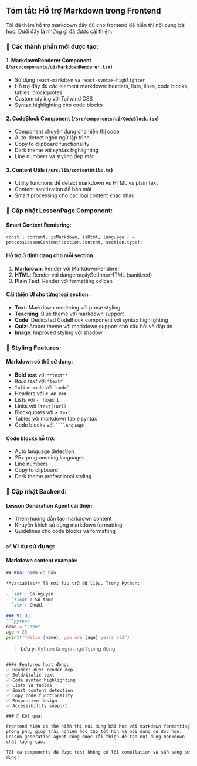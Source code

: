 ## Tóm tắt: Hỗ trợ Markdown trong Frontend

Tôi đã thêm hỗ trợ markdown đầy đủ cho frontend để hiển thị nội dung bài học. Dưới đây là những gì đã được cải thiện:

### 🎯 Các thành phần mới được tạo:

#### 1. **MarkdownRenderer Component** (`/src/components/ui/MarkdownRenderer.tsx`)
- Sử dụng `react-markdown` và `react-syntax-highlighter` 
- Hỗ trợ đầy đủ các element markdown: headers, lists, links, code blocks, tables, blockquotes
- Custom styling với Tailwind CSS
- Syntax highlighting cho code blocks

#### 2. **CodeBlock Component** (`/src/components/ui/CodeBlock.tsx`) 
- Component chuyên dụng cho hiển thị code
- Auto-detect ngôn ngữ lập trình
- Copy to clipboard functionality
- Dark theme với syntax highlighting
- Line numbers và styling đẹp mắt

#### 3. **Content Utils** (`/src/lib/contentUtils.ts`)
- Utility functions để detect markdown vs HTML vs plain text
- Content sanitization để bảo mật
- Smart processing cho các loại content khác nhau

### 🔧 Cập nhật LessonPage Component:

#### Smart Content Rendering:
```tsx
const { content, isMarkdown, isHtml, language } = processLessonContent(section.content, section.type);
```

#### Hỗ trợ 3 định dạng cho mỗi section:
1. **Markdown**: Render với MarkdownRenderer
2. **HTML**: Render với dangerouslySetInnerHTML (sanitized)
3. **Plain Text**: Render với formatting cơ bản

#### Cải thiện UI cho từng loại section:
- **Text**: Markdown rendering với prose styling
- **Teaching**: Blue theme với markdown support
- **Code**: Dedicated CodeBlock component với syntax highlighting
- **Quiz**: Amber theme với markdown support cho câu hỏi và đáp án
- **Image**: Improved styling với shadow

### 🎨 Styling Features:

#### Markdown có thể sử dụng:
- **Bold text** với `**text**`
- *Italic text* với `*text*`
- `Inline code` với `` `code` ``
- Headers với `# ## ###`
- Lists với `- ` hoặc `1. `
- Links với `[text](url)`
- Blockquotes với `> text`
- Tables với markdown table syntax
- Code blocks với ` ```language `

#### Code blocks hỗ trợ:
- Auto language detection
- 25+ programming languages
- Line numbers
- Copy to clipboard
- Dark theme professional styling

### 🎯 Cập nhật Backend:

#### Lesson Generation Agent cải thiện:
- Thêm hướng dẫn tạo markdown content
- Khuyến khích sử dụng markdown formatting
- Guidelines cho code blocks và formatting

### ✅ Ví dụ sử dụng:

#### Markdown content example:
```markdown
## Khái niệm cơ bản

**Variables** là nơi lưu trữ dữ liệu. Trong Python:

- `int`: Số nguyên
- `float`: Số thực  
- `str`: Chuỗi

### Ví dụ:
```python
name = "John"
age = 25
print(f"Hello {name}, you are {age} years old")
```

> **Lưu ý**: Python là ngôn ngữ typing động
```

#### Features hoạt động:
✅ Headers được render đẹp  
✅ Bold/italic text  
✅ Code syntax highlighting  
✅ Lists và tables  
✅ Smart content detection  
✅ Copy code functionality  
✅ Responsive design  
✅ Accessibility support  

### 🚀 Kết quả:

Frontend hiện có thể hiển thị nội dung bài học với markdown formatting phong phú, giúp trải nghiệm học tập tốt hơn và nội dung dễ đọc hơn. Lesson generation agent cũng được cải thiện để tạo nội dung markdown chất lượng cao.

Tất cả components đã được test không có lỗi compilation và sẵn sàng sử dụng!
